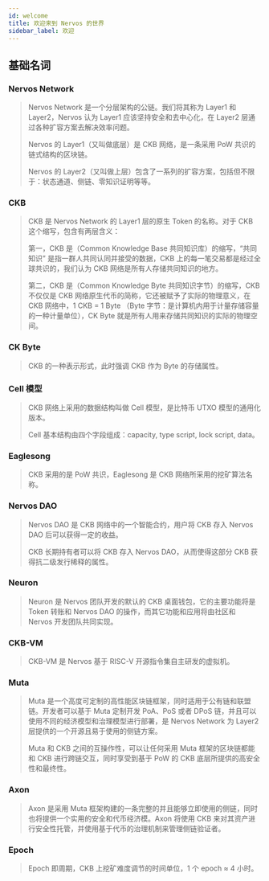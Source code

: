 ```yaml
---
id: welcome
title: 欢迎来到 Nervos 的世界
sidebar_label: 欢迎
---
```



## 基础名词

### Nervos Network

> Nervos Network 是一个分层架构的公链。我们将其称为 Layer1 和 Layer2，Nervos 认为 Layer1 应该坚持安全和去中心化，在 Layer2 层通过各种扩容方案去解决效率问题。
>
> Nervos 的 Layer1（又叫做底层）是 CKB 网络，是一条采用 PoW 共识的链式结构的区块链。
>
> Nervos 的 Layer2（又叫做上层）包含了一系列的扩容方案，包括但不限于：状态通道、侧链、零知识证明等等。

### CKB

> CKB 是 Nervos Network 的 Layer1 层的原生 Token 的名称。对于 CKB 这个缩写，包含有两层含义：
>
> 第一，CKB 是（Common Knowledge Base 共同知识库）的缩写，“共同知识” 是指一群人共同认同并接受的数据，CKB 上的每一笔交易都是经过全球共识的，我们认为 CKB 网络是所有人存储共同知识的地方。
>
> 第二，CKB 是（Common Knowledge Byte 共同知识字节）的缩写，CKB 不仅仅是 CKB 网络原生代币的简称，它还被赋予了实际的物理意义，在 CKB 网络中，1 CKB = 1 Byte （Byte 字节：是计算机内用于计量存储容量的一种计量单位），CK Byte 就是所有人用来存储共同知识的实际的物理空间。

### CK Byte
> CKB 的一种表示形式，此时强调 CKB 作为 Byte 的存储属性。

### Cell 模型
> CKB 网络上采用的数据结构叫做 Cell 模型，是比特币 UTXO 模型的通用化版本。
>
> Cell 基本结构由四个字段组成：capacity, type script, lock script, data。

### Eaglesong
> CKB 采用的是 PoW 共识，Eaglesong 是 CKB 网络所采用的挖矿算法名称。

### Nervos DAO
> Nervos DAO 是 CKB 网络中的一个智能合约，用户将 CKB 存入 Nervos DAO 后可以获得一定的收益。
>
> CKB 长期持有者可以将 CKB 存入 Nervos DAO，从而使得这部分 CKB 获得抗二级发行稀释的属性。

### Neuron
> Neuron 是 Nervos 团队开发的默认的 CKB 桌面钱包，它的主要功能将是 Token 转账和 Nervos DAO 的操作，而其它功能和应用将由社区和 Nervos 开发团队共同实现。

### CKB-VM
> CKB-VM 是 Nervos 基于 RISC-V 开源指令集自主研发的虚拟机。

### Muta
> Muta 是一个高度可定制的高性能区块链框架，同时适用于公有链和联盟链。开发者可以基于 Muta 定制开发 PoA、PoS 或者 DPoS 链，并且可以使用不同的经济模型和治理模型进行部署，是 Nervos Network 为 Layer2 层提供的一个开源且易于使用的侧链方案。
>
> Muta 和 CKB 之间的互操作性，可以让任何采用 Muta 框架的区块链都能和 CKB 进行跨链交互，同时享受到基于 PoW 的 CKB 底层所提供的高安全性和最终性。

### Axon
> Axon 是采用 Muta 框架构建的一条完整的并且能够立即使用的侧链，同时也将提供一个实用的安全和代币经济模。Axon 将使用 CKB 来对其资产进行安全性托管，并使用基于代币的治理机制来管理侧链验证者。


### Epoch
> Epoch 即周期，CKB 上挖矿难度调节的时间单位，1 个 epoch ≈ 4 小时。

